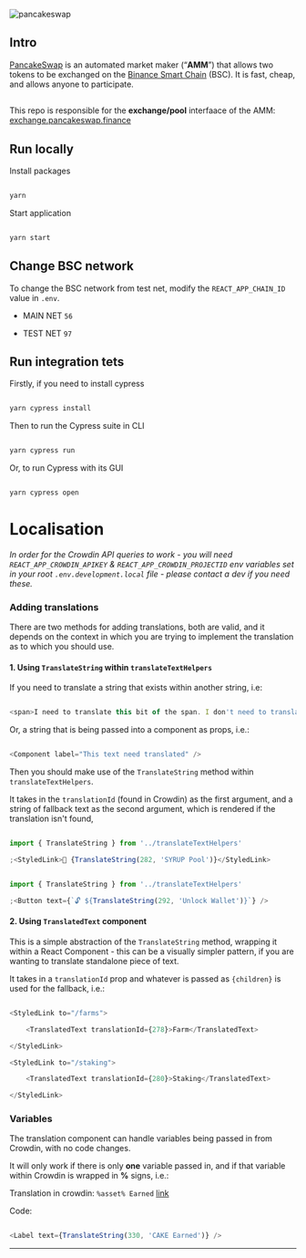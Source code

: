 ![pancakeswap](https://pancakeswap.finance/logo.png)

## Intro

[PancakeSwap](https://pancakeswap.finance/) is an automated market maker (“**AMM**”) that allows two tokens to be exchanged on the [Binance Smart Chain](https://www.binance.org/en/smartChain) (BSC). It is fast, cheap, and allows anyone to participate.

##

This repo is responsible for the **exchange/pool** interfaace of the AMM: [exchange.pancakeswap.finance](https://exchange.pancakeswap.finance/)

## Run locally

Install packages

```js

yarn

```

Start application

```js

yarn start

```

## Change BSC network

To change the BSC network from test net, modify the `REACT_APP_CHAIN_ID` value in `.env`.

- MAIN NET `56`

- TEST NET `97`

## Run integration tets

Firstly, if you need to install cypress

```js

yarn cypress install

```

Then to run the Cypress suite in CLI

```js

yarn cypress run

```

Or, to run Cypress with its GUI

```js

yarn cypress open

```

# Localisation

_In order for the Crowdin API queries to work - you will need `REACT_APP_CROWDIN_APIKEY` & `REACT_APP_CROWDIN_PROJECTID` env variables set in your root `.env.development.local` file - please contact a dev if you need these._

### Adding translations

There are two methods for adding translations, both are valid, and it depends on the context in which you are trying to implement the translation as to which you should use.

#### 1. Using `TranslateString` within `translateTextHelpers`

If you need to translate a string that exists within another string, i.e:

```js

<span>I need to translate this bit of the span. I don't need to translate this second sentence.</span>

```

Or, a string that is being passed into a component as props, i.e.:

```js

<Component label="This text need translated" />

```

Then you should make use of the `TranslateString` method within `translateTextHelpers`.

It takes in the `translationId` (found in Crowdin) as the first argument, and a string of fallback text as the second argument, which is rendered if the translation isn't found,

```js

import { TranslateString } from '../translateTextHelpers'

;<StyledLink>🍯 {TranslateString(282, 'SYRUP Pool')}</StyledLink>

```

```js

import { TranslateString } from '../translateTextHelpers'

;<Button text={`🔓 ${TranslateString(292, 'Unlock Wallet')}`} />

```

#### 2. Using `TranslatedText` component

This is a simple abstraction of the `TranslateString` method, wrapping it within a React Component - this can be a visually simpler pattern, if you are wanting to translate standalone piece of text.

It takes in a `translationId` prop and whatever is passed as `{children}` is used for the fallback, i.e.:

```js

<StyledLink to="/farms">

    <TranslatedText translationId={278}>Farm</TranslatedText>

</StyledLink>

<StyledLink to="/staking">

    <TranslatedText translationId={280}>Staking</TranslatedText>

</StyledLink>

```

### Variables

The translation component can handle variables being passed in from Crowdin, with no code changes.

It will only work if there is only **one** variable passed in, and if that variable within Crowdin is wrapped in **%** signs, i.e.:

Translation in crowdin: `%asset% Earned` [link](https://crowdin.com/translate/pancakeswap/8/en-de#330)

Code:

```js

<Label text={TranslateString(330, 'CAKE Earned')} />

```

---
